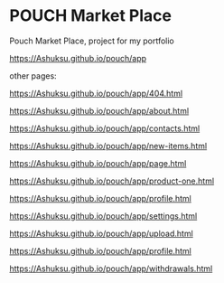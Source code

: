 # POUCH Market Place
Pouch Market Place, project for my portfolio


https://Ashuksu.github.io/pouch/app


other pages:

https://Ashuksu.github.io/pouch/app/404.html

https://Ashuksu.github.io/pouch/app/about.html

https://Ashuksu.github.io/pouch/app/contacts.html

https://Ashuksu.github.io/pouch/app/new-items.html

https://Ashuksu.github.io/pouch/app/page.html

https://Ashuksu.github.io/pouch/app/product-one.html

https://Ashuksu.github.io/pouch/app/profile.html

https://Ashuksu.github.io/pouch/app/settings.html

https://Ashuksu.github.io/pouch/app/upload.html

https://Ashuksu.github.io/pouch/app/profile.html

https://Ashuksu.github.io/pouch/app/withdrawals.html

